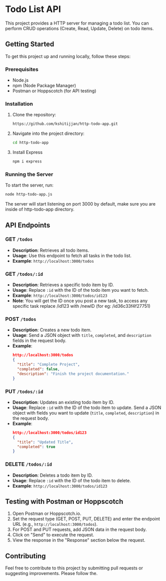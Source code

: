 # Todo List API

This project provides a HTTP server for managing a todo list. You can perform CRUD operations (Create, Read, Update, Delete) on todo items.

## Getting Started

To get this project up and running locally, follow these steps:

### Prerequisites

- Node.js
- npm (Node Package Manager)
- Postman or Hoppscotch (for API testing)

### Installation

1. Clone the repository:

   ```bash
   https://github.com/kshitijjan/http-todo-app.git
   ```

2. Navigate into the project directory:

   ```bash
   cd http-todo-app
   ```
   
3. Install Express
   ```bash
   npm i express
   ```

### Running the Server

To start the server, run:

```bash
node http-todo-app.js
```

The server will start listening on port 3000 by default, make sure you are inside of http-todo-app directory.

## API Endpoints

### GET `/todos`

- **Description**: Retrieves all todo items.
- **Usage**: Use this endpoint to fetch all tasks in the todo list.
- **Example**: `http://localhost:3000/todos`

### GET `/todos/:id`

- **Description**: Retrieves a specific todo item by ID.
- **Usage**: Replace `:id` with the ID of the todo item you want to fetch.
- **Example**: `http://localhost:3000/todos/id123`
- **Note**: You will get the ID once you post a new task, to access any specific task replace /id123 with /newID (for eg: /id36c33f4f27751) 
### POST `/todos`

- **Description**: Creates a new todo item.
- **Usage**: Send a JSON object with `title`, `completed`, and `description` fields in the request body.
- **Example**: 
  ```json
  http://localhost:3000/todos
  {
    "title": "Complete Project",
    "completed": false,
    "description": "Finish the project documentation."
  }
  ```

### PUT `/todos/:id`

- **Description**: Updates an existing todo item by ID.
- **Usage**: Replace `:id` with the ID of the todo item to update. Send a JSON object with fields you want to update (`title`, `completed`, `description`) in the request body.
- **Example**: 
  ```json
  http://localhost:3000/todos/id123
  {
    "title": "Updated Title",
    "completed": true
  }
  ```

### DELETE `/todos/:id`

- **Description**: Deletes a todo item by ID.
- **Usage**: Replace `:id` with the ID of the todo item to delete.
- **Example**: `http://localhost:3000/todos/id123`

## Testing with Postman or Hoppscotch

1. Open Postman or Hoppscotch.io.
2. Set the request type (GET, POST, PUT, DELETE) and enter the endpoint URL (e.g., `http://localhost:3000/todos`).
3. For POST and PUT requests, add JSON data in the request body.
4. Click on "Send" to execute the request.
5. View the response in the "Response" section below the request.

## Contributing

Feel free to contribute to this project by submitting pull requests or suggesting improvements. Please follow the.
